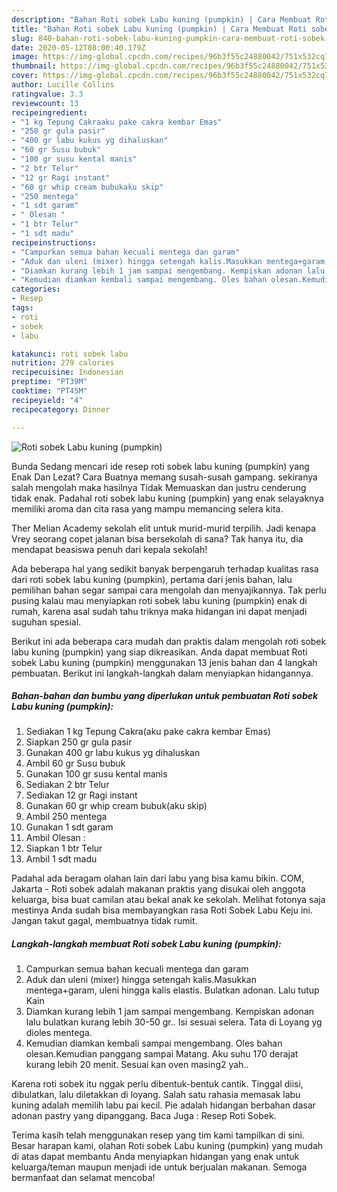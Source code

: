```yaml
---
description: "Bahan Roti sobek Labu kuning (pumpkin) | Cara Membuat Roti sobek Labu kuning (pumpkin) Yang Lezat"
title: "Bahan Roti sobek Labu kuning (pumpkin) | Cara Membuat Roti sobek Labu kuning (pumpkin) Yang Lezat"
slug: 840-bahan-roti-sobek-labu-kuning-pumpkin-cara-membuat-roti-sobek-labu-kuning-pumpkin-yang-lezat
date: 2020-05-12T08:00:40.179Z
image: https://img-global.cpcdn.com/recipes/96b3f55c24880042/751x532cq70/roti-sobek-labu-kuning-pumpkin-foto-resep-utama.jpg
thumbnail: https://img-global.cpcdn.com/recipes/96b3f55c24880042/751x532cq70/roti-sobek-labu-kuning-pumpkin-foto-resep-utama.jpg
cover: https://img-global.cpcdn.com/recipes/96b3f55c24880042/751x532cq70/roti-sobek-labu-kuning-pumpkin-foto-resep-utama.jpg
author: Lucille Collins
ratingvalue: 3.3
reviewcount: 13
recipeingredient:
- "1 kg Tepung Cakraaku pake cakra kembar Emas"
- "250 gr gula pasir"
- "400 gr labu kukus yg dihaluskan"
- "60 gr Susu bubuk"
- "100 gr susu kental manis"
- "2 btr Telur"
- "12 gr Ragi instant"
- "60 gr whip cream bubukaku skip"
- "250 mentega"
- "1 sdt garam"
- " Olesan "
- "1 btr Telur"
- "1 sdt madu"
recipeinstructions:
- "Campurkan semua bahan kecuali mentega dan garam"
- "Aduk dan uleni (mixer) hingga setengah kalis.Masukkan mentega+garam, uleni hingga kalis elastis. Bulatkan adonan. Lalu tutup Kain"
- "Diamkan kurang lebih 1 jam sampai mengembang. Kempiskan adonan lalu bulatkan kurang lebih 30-50 gr.. Isi sesuai selera. Tata di Loyang yg dioles mentega."
- "Kemudian diamkan kembali sampai mengembang. Oles bahan olesan.Kemudian panggang sampai Matang. Aku suhu 170 derajat kurang lebih 20 menit. Sesuai kan oven masing2 yah.."
categories:
- Resep
tags:
- roti
- sobek
- labu

katakunci: roti sobek labu 
nutrition: 279 calories
recipecuisine: Indonesian
preptime: "PT39M"
cooktime: "PT45M"
recipeyield: "4"
recipecategory: Dinner

---
```



![Roti sobek Labu kuning (pumpkin)](https://img-global.cpcdn.com/recipes/96b3f55c24880042/751x532cq70/roti-sobek-labu-kuning-pumpkin-foto-resep-utama.jpg)

Bunda Sedang mencari ide resep roti sobek labu kuning (pumpkin) yang Enak Dan Lezat? Cara Buatnya memang susah-susah gampang. sekiranya salah mengolah maka hasilnya Tidak Memuaskan dan justru cenderung tidak enak. Padahal roti sobek labu kuning (pumpkin) yang enak selayaknya memiliki aroma dan cita rasa yang mampu memancing selera kita.

Ther Melian Academy sekolah elit untuk murid-murid terpilih. Jadi kenapa Vrey seorang copet jalanan bisa bersekolah di sana? Tak hanya itu, dia mendapat beasiswa penuh dari kepala sekolah!

Ada beberapa hal yang sedikit banyak berpengaruh terhadap kualitas rasa dari roti sobek labu kuning (pumpkin), pertama dari jenis bahan, lalu pemilihan bahan segar sampai cara mengolah dan menyajikannya. Tak perlu pusing kalau mau menyiapkan roti sobek labu kuning (pumpkin) enak di rumah, karena asal sudah tahu triknya maka hidangan ini dapat menjadi suguhan spesial.


Berikut ini ada beberapa cara mudah dan praktis dalam mengolah roti sobek labu kuning (pumpkin) yang siap dikreasikan. Anda dapat membuat Roti sobek Labu kuning (pumpkin) menggunakan 13 jenis bahan dan 4 langkah pembuatan. Berikut ini langkah-langkah dalam menyiapkan hidangannya.

<!--inarticleads1-->

##### Bahan-bahan dan bumbu yang diperlukan untuk pembuatan Roti sobek Labu kuning (pumpkin):

1. Sediakan 1 kg Tepung Cakra(aku pake cakra kembar Emas)
1. Siapkan 250 gr gula pasir
1. Gunakan 400 gr labu kukus yg dihaluskan
1. Ambil 60 gr Susu bubuk
1. Gunakan 100 gr susu kental manis
1. Sediakan 2 btr Telur
1. Sediakan 12 gr Ragi instant
1. Gunakan 60 gr whip cream bubuk(aku skip)
1. Ambil 250 mentega
1. Gunakan 1 sdt garam
1. Ambil  Olesan :
1. Siapkan 1 btr Telur
1. Ambil 1 sdt madu


Padahal ada beragam olahan lain dari labu yang bisa kamu bikin. COM, Jakarta - Roti sobek adalah makanan praktis yang disukai oleh anggota keluarga, bisa buat camilan atau bekal anak ke sekolah. Melihat fotonya saja mestinya Anda sudah bisa membayangkan rasa Roti Sobek Labu Keju ini. Jangan takut gagal, membuatnya tidak rumit. 

<!--inarticleads2-->

##### Langkah-langkah membuat Roti sobek Labu kuning (pumpkin):

1. Campurkan semua bahan kecuali mentega dan garam
1. Aduk dan uleni (mixer) hingga setengah kalis.Masukkan mentega+garam, uleni hingga kalis elastis. Bulatkan adonan. Lalu tutup Kain
1. Diamkan kurang lebih 1 jam sampai mengembang. Kempiskan adonan lalu bulatkan kurang lebih 30-50 gr.. Isi sesuai selera. Tata di Loyang yg dioles mentega.
1. Kemudian diamkan kembali sampai mengembang. Oles bahan olesan.Kemudian panggang sampai Matang. Aku suhu 170 derajat kurang lebih 20 menit. Sesuai kan oven masing2 yah..


Karena roti sobek itu nggak perlu dibentuk-bentuk cantik. Tinggal diisi, dibulatkan, lalu diletakkan di loyang. Salah satu rahasia memasak labu kuning adalah memilih labu pai kecil. Pie adalah hidangan berbahan dasar adonan pastry yang dipanggang. Baca Juga : Resep Roti Sobek. 

Terima kasih telah menggunakan resep yang tim kami tampilkan di sini. Besar harapan kami, olahan Roti sobek Labu kuning (pumpkin) yang mudah di atas dapat membantu Anda menyiapkan hidangan yang enak untuk keluarga/teman maupun menjadi ide untuk berjualan makanan. Semoga bermanfaat dan selamat mencoba!
